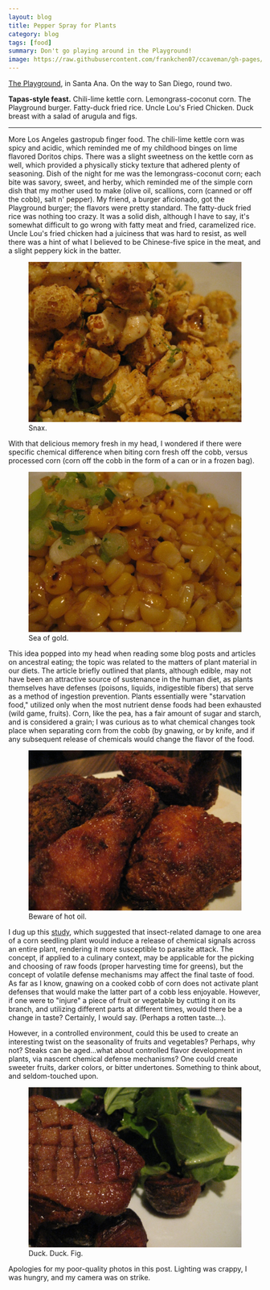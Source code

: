 ```yaml
---
layout: blog
title: Pepper Spray for Plants
category: blog
tags: [food]  
summary: Don't go playing around in the Playground!
image: https://raw.githubusercontent.com/frankchen07/ccaveman/gh-pages/images/blog/091412_playground_1_courtesy_fc.jpg
---
```


[The Playground](http://www.yelp.com/biz/the-playground-santa-ana-2), in Santa Ana. On the way to San Diego, round two.

**Tapas-style feast.** Chili-lime kettle corn. Lemongrass-coconut corn. The Playground burger. Fatty-duck fried rice. Uncle Lou's Fried Chicken. Duck breast with a salad of arugula and figs.

---

More Los Angeles gastropub finger food. The chili-lime kettle corn was spicy and acidic, which reminded me of my childhood binges on lime flavored Doritos chips. There was a slight sweetness on the kettle corn as well, which provided a physically sticky texture that adhered plenty of seasoning. Dish of the night for me was the lemongrass-coconut corn; each bite was savory, sweet, and herby, which reminded me of the simple corn dish that my mother used to make (olive oil, scallions, corn (canned or off the cobb), salt n' pepper). My friend, a burger aficionado, got the Playground burger; the flavors were pretty standard. The fatty-duck fried rice was nothing too crazy. It was a solid dish, although I have to say, it's somewhat difficult to go wrong with fatty meat and fried, caramelized rice. Uncle Lou's fried chicken had a juiciness that was hard to resist, as well there was a hint of what I believed to be Chinese-five spice in the meat, and a slight peppery kick in the batter.

<figure>
    <img src="https://raw.githubusercontent.com/frankchen07/ccaveman/gh-pages/images/blog/091412_playground_1_courtesy_fc.jpg"></img>
    <figcaption>Snax.</figcaption>
</figure>

With that delicious memory fresh in my head, I wondered if there were specific chemical difference when biting corn fresh off the cobb, versus processed corn (corn off the cobb in the form of a can or in a frozen bag).

<figure>
    <img src="https://raw.githubusercontent.com/frankchen07/ccaveman/gh-pages/images/blog/091412_playground_2_courtesy_fc.jpg"></img>
    <figcaption>Sea of gold.</figcaption>
</figure>

This idea popped into my head when reading some blog posts and articles on ancestral eating; the topic was related to the matters of plant material in our diets. The article briefly outlined that plants, although edible, may not have been an attractive source of sustenance in the human diet, as plants themselves have defenses (poisons, liquids, indigestible fibers) that serve as a method of ingestion prevention. Plants essentially were "starvation food," utilized only when the most nutrient dense foods had been exhausted (wild game, fruits). Corn, like the pea, has a fair amount of sugar and starch, and is considered a grain; I was curious as to what chemical changes took place when separating corn from the cobb (by gnawing, or by knife, and if any subsequent release of chemicals would change the flavor of the food.

<figure>
    <img src="https://raw.githubusercontent.com/frankchen07/ccaveman/gh-pages/images/blog/091412_playground_5_courtesy_fc.jpg"></img>
    <figcaption>Beware of hot oil.</figcaption>
</figure>

I dug up this [study](http://www.pnas.org/content/89/17/8399.short), which suggested that insect-related damage to one area of a corn seedling plant would induce a release of chemical signals across an entire plant, rendering it more susceptible to parasite attack. The concept, if applied to a culinary context, may be applicable for the picking and choosing of raw foods (proper harvesting time for greens), but the concept of volatile defense mechanisms may affect the final taste of food. As far as I know, gnawing on a cooked cobb of corn does not activate plant defenses that would make the latter part of a cobb less enjoyable. However, if one were to "injure" a piece of fruit or vegetable by cutting it on its branch, and utilizing different parts at different times, would there be a change in taste? Certainly, I would say. (Perhaps a rotten taste...).

However, in a controlled environment, could this be used to create an interesting twist on the seasonality of fruits and vegetables? Perhaps, why not? Steaks can be aged...what about controlled flavor development in plants, via nascent chemical defense mechanisms? One could create sweeter fruits, darker colors, or bitter undertones. Something to think about, and seldom-touched upon.

<figure>
    <img src="https://raw.githubusercontent.com/frankchen07/ccaveman/gh-pages/images/blog/091412_playground_6_courtesy_fc.jpg"></img>
    <figcaption>Duck. Duck. Fig.</figcaption>
</figure>

Apologies for my poor-quality photos in this post. Lighting was crappy, I was hungry, and my camera was on strike.
